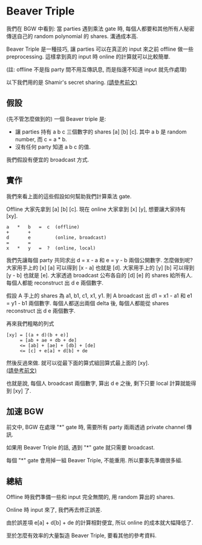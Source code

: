 # Beaver Triple

我們在 BGW 中看到: 當 parties 遇到乘法 gate 時, 每個人都要和其他所有人秘密傳送自己的 random polynomial 的 shares. 溝通成本高.

Beaver Triple 是一種技巧, 讓 parties 可以在真正的 input 來之前 offline 做一些 preprocessing. 這樣拿到真的 input 時 online 的計算就可以比較簡單.

(註: offline 不是指 party 間不用互傳訊息, 而是指還不知道 input 就先作處理)

以下我們用的是 Shamir's secret sharing. [(請參考前文)](./Shamir-Secret-Sharing-zh-TW.md)

## 假設

(先不管怎麼做到的) 一個 Beaver triple 是:
- 讓 parties 持有 a b c 三個數字的 shares [a] [b] [c]. 其中 a b 是 random number, 而 c = a * b.
- 沒有任何 party 知道 a b c 的值.

我們假設有便宜的 broadcast 方式.

## 實作

我們來看上面的這些假設如何幫助我們計算乘法 gate.

Offline 大家先拿到 [a] [b] [c].
現在 online 大家拿到 [x] [y], 想要讓大家持有 [xy].

```
a   *   b   =  c  (offline)
+       +
d       e         (online, broadcast)
=       =
x   *   y   =  ?  (online, local)
```
我們先讓每個 party 共同求出 d = x - a 和 e = y - b 兩個公開數字.
怎麼做到呢?
大家用手上的 [x] [a] 可以得到 [x - a] 也就是 [d].
大家用手上的 [y] [b] 可以得到 [y - b] 也就是 [e].
大家透過 broadcast 公布各自的 [d] [e] 的 shares 給所有人.
每個人都能 reconstruct 出 d e 兩個數字.

假設 A 手上的 shares 為 a1, b1, c1, x1, y1.
則 A broadcast 出 d1 = x1 - a1 和 e1 = y1 - b1 兩個數字.
每個人都送出兩個 delta 後, 每個人都能從 shares reconstruct 出 d e 兩個數字.

再來我們粗略的列式
```
[xy] = [(a + d)(b + e)]
     = [ab + ae + db + de]
     <= [ab] + [ae] + [db] + [de]
     <= [c] + e[a] + d[b] + de
```
然後反過來做. 就可以從最下面的算式組回算式最上面的 [xy].<br>
[(請參考前文)](./Shamir-Secret-Sharing-zh-TW.md#from-a-b-c-d-p-q-r-s-to-ap--bq--cr--ds)

也就是說, 每個人 broadcast 兩個數字, 算出 d e 之後, 剩下只要 local 計算就能得到 [xy] 了.

## 加速 BGW

前文中, BGW 在處理 "*" gate 時, 需要所有 party 兩兩透過 private channel 傳訊.

如果用 Beaver Triple 的話, 遇到 "*" gate 就只需要 broadcast.

每個 "*" gate 會用掉一組 Beaver Triple, 不能重用. 所以要事先準備很多組.

## 總結

Offline 時我們準備一些和 input 完全無關的, 用 random 算出的 shares.

Online 時 input 來了, 我們再去修正誤差.

由於誤差項 e[a] + d[b] + de 的計算相對便宜, 所以 online 的成本就大幅降低了.

至於怎麼有效率的大量製造 Beaver Triple, 要看其他的參考資料.

